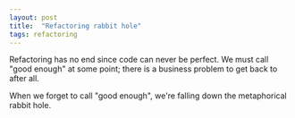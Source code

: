 ```yaml
---
layout: post
title:  "Refactoring rabbit hole"
tags: refactoring
---
```

Refactoring has no end since code can never be perfect.
We must call "good enough" at some point;
there is a business problem to get back to after all.

When we forget to call "good enough",
we're falling down the metaphorical rabbit hole.